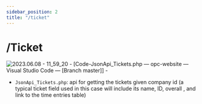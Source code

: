 ```yaml
---
sidebar_position: 2
title: "/ticket"
---
```




# /Ticket

![2023.06.08 - 11_59_20 -  [Code-JsonApi_Tickets.php — opc-website — Visual Studio Code — [Branch master]] -](../../../../../%E6%88%AA%E5%9B%BE/2023.06.08%20-%2011_59_20%20-%20%20%5BCode-JsonApi_Tickets.php%20%E2%80%94%20opc-website%20%E2%80%94%20Visual%20Studio%20Code%20%E2%80%94%20%5BBranch%20master%5D%5D%20-.jpg)

- `JsonApi_Tickets.php`: api for getting the tickets given company id (a typical ticket field used in this case will include its name, ID, overall , and link to the time entries table)